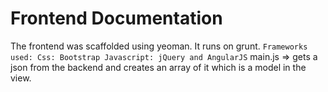 # Frontend Documentation

The frontend was scaffolded using yeoman.
It runs on grunt.
`
Frameworks used:
Css: Bootstrap
Javascript: jQuery and AngularJS
`
main.js => gets a json from the backend and creates an array of it which is a model in the view.
